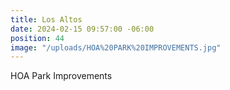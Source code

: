 ```yaml
---
title: Los Altos
date: 2024-02-15 09:57:00 -06:00
position: 44
image: "/uploads/HOA%20PARK%20IMPROVEMENTS.jpg"
---
```


HOA Park Improvements